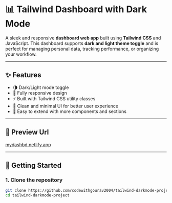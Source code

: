 # 📊 Tailwind Dashboard with Dark Mode

A sleek and responsive **dashboard web app** built using **Tailwind CSS** and JavaScript. This dashboard supports **dark and light theme toggle** and is perfect for managing personal data, tracking performance, or organizing your workflow.

---

## ✨ Features

- 🌗 Dark/Light mode toggle
- 📱 Fully responsive design
- ⚡ Built with Tailwind CSS utility classes
- 🧠 Clean and minimal UI for better user experience
- 🔧 Easy to extend with more components and sections

---

## 📸 Preview Url

[mydashbd.netlify.app](https://mydashbd.netlify.app/)

---

## 🚀 Getting Started

### 1. Clone the repository

```bash
git clone https://github.com/codewithgourav2004/tailwind-darkmode-project.git
cd tailwind-darkmode-project
